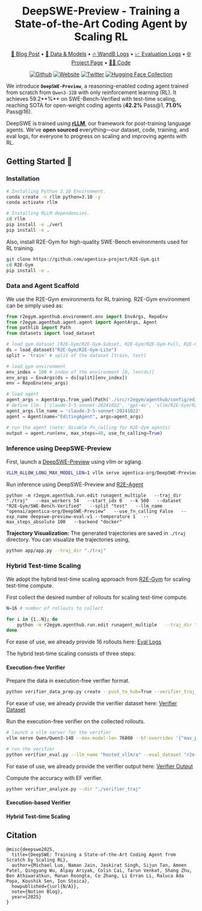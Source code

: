 <h1 align="center"> DeepSWE-Preview - Training a State-of-the-Art Coding Agent by Scaling RL </h1>

<!-- paper . data and models . project page -->
<p align="center">
<a href="#">📃 Blog Post</a>
•
<a href="https://huggingface.co/agentica-org/DeepSWE-Preview" > 🤗 Data & Models</a>
•
<!-- project page -->
<a href="https://wandb.ai/mluo/deepswe" >🔥 WandB Logs</a>
•
<a href="https://drive.google.com/file/d/10LIwpJeaFuiX6Y-qEG2a4a335PEuQJeS/view?usp=sharing" > 📈 Evaluation Logs</a>
•
<a href="https://agentica-project.com/" > 🌐 Project Page</a>
•
<a href="https://github.com/rllm-org/rllm" > 🧑‍💻 Code</a>
</p>

<div align="center">

[![Github](https://img.shields.io/badge/RLLM-000000?style=for-the-badge&logo=github&logoColor=000&logoColor=white)](https://github.com/rllm-org/rllm)
[![Website](https://img.shields.io/badge/Site-%23000000.svg?style=for-the-badge&logo=semanticweb&logoColor=white)](https://www.agentica-project.com) 
[![Twitter](https://img.shields.io/badge/Agentica-white?style=for-the-badge&logo=X&logoColor=000&color=000&labelColor=white)](https://x.com/Agentica_)
[![Hugging Face Collection](https://img.shields.io/badge/Agentica-fcd022?style=for-the-badge&logo=huggingface&logoColor=000&labelColor)](https://huggingface.co/agentica-org)

</div>

We introduce **`DeepSWE-Preview`**, a reasoning-enabled coding agent trained from scratch from `Qwen3-32B` with only reinforcement learning (RL). It achieves 59.2**%** on SWE-Bench-Verified with test-time scaling, reaching SOTA for open-weight coding agents  (**42.2%** Pass@1, **71.0%** Pass@16).

DeepSWE is trained using [**rLLM**](https://www.notion.so/21b81902c146819db63cd98a54ba5f31?pvs=21), our framework for post-training language agents. We’ve **open sourced** everything—our dataset, code, training, and eval logs, for everyone to progress on scaling and improving agents with RL.


## Getting Started 🎯

### Installation
```bash
# Installing Python 3.10 Environment.
conda create -n rllm python=3.10 -y
conda activate rllm

# Installing RLLM dependencies.
cd rllm
pip install -e ./verl
pip install -e .
```

Also, install R2E-Gym for high-quality SWE-Bench environments used for RL training.
```bash
git clone https://github.com/agentica-project/R2E-Gym.git
cd R2E-Gym
pip install -e .
```


### Data and Agent Scaffold

We use the R2E-Gym environments for RL training. R2E-Gym environment can be simply used as:
```python
from r2egym.agenthub.environment.env import EnvArgs, RepoEnv
from r2egym.agenthub.agent.agent import AgentArgs, Agent
from pathlib import Path
from datasets import load_dataset

# load gym dataset [R2E-Gym/R2E-Gym-Subset, R2E-Gym/R2E-Gym-Full, R2E-Gym/SWE-Bench-Verified, R2E-Gym/SWE-Bench-Lite]
ds = load_dataset("R2E-Gym/R2E-Gym-Lite")
split = 'train' # split of the dataset [train, test]

# load gym environment
env_index = 100 # index of the environment [0, len(ds)]
env_args = EnvArgs(ds = ds[split][env_index])
env = RepoEnv(env_args)

# load agent
agent_args = AgentArgs.from_yaml(Path('./src/r2egym/agenthub/config/edit_fn_calling.yaml'))
# define llm: ['claude-3-5-sonnet-20241022', 'gpt-4o', 'vllm/R2E-Gym/R2EGym-32B-Agent']
agent_args.llm_name = 'claude-3-5-sonnet-20241022'
agent = Agent(name="EditingAgent", args=agent_args)

# run the agent (note: disable fn_calling for R2E-Gym agents)
output = agent.run(env, max_steps=40, use_fn_calling=True)
```

### Inference using DeepSWE-Preview

First, launch a [DeepSWE-Preview](https://huggingface.co/agentica-org/DeepSWE-Preview) using vllm or sglang.
```bash
VLLM_ALLOW_LONG_MAX_MODEL_LEN=1 vllm serve agentica-org/DeepSWE-Preview   --tensor-parallel-size 8   --max-model-len 70000   --hf-overrides '{"max_position_embeddings": 70000}'
```

Run inference using DeepSWE-Preview and [R2E-Agent](https://github.com/R2E-Gym/R2E-Gym)
```
python -m r2egym.agenthub.run.edit runagent_multiple   --traj_dir "./traj"   --max_workers 54   --start_idx 0   --k 500   --dataset "R2E-Gym/SWE-Bench-Verified"   --split "test"   --llm_name "openai/agentica-org/DeepSWE-Preview"   --use_fn_calling False   --exp_name deepswe-preview-eval-v1 --temperature 1   --max_steps_absolute 100   --backend "docker"
```


**Trajectory Visualization:** The generated trajectories are saved in `./traj` directory. You can visualize the trajectories using,
```bash
python app/app.py --traj_dir "./traj"
```


### Hybrid Test-time Scaling

We adopt the hybrid test-time scaling approach from [R2E-Gym](https://github.com/R2E-Gym/R2E-Gym) for scaling test-time compute.

First collect the desired number of rollouts for scaling test-time compute.
```bash
N=16 # number of rollouts to collect

for i in {1..N}; do
    python -m r2egym.agenthub.run.edit runagent_multiple   --traj_dir "./traj"   --max_workers 54   --start_idx 0   --k 500   --dataset "R2E-Gym/SWE-Bench-Verified"   --split "test"   --llm_name "openai/agentica-org/DeepSWE-Preview"   --use_fn_calling False   --exp_name deepswe-preview-eval-v1-rollout$i --temperature 1   --max_steps_absolute 100   --backend "docker"
done
```

For ease of use, we already provide 16 rollouts here: [Eval Logs](https://drive.google.com/file/d/10LIwpJeaFuiX6Y-qEG2a4a335PEuQJeS/view?usp=sharing)


The hybrid test-time scaling consists of three steps:

#### Execution-free Verifier

Prepare the data in execution-free verifier format.
```bash
python verifier_data_prep.py create --push_to_hub=True --verifier_traj_dir="./traj" --hub_repo_name="deepswe-verifier-debug-condense-v1" --max_workers=54 --filter_method="agent_priority"
```

For ease of use, we already provide the verifier dataset here: [Verifier Dataset](https://huggingface.co/datasets/r2e-edits/deepswe-verifier-debug-condense-v1)


Run the execution-free verifier on the collected rollouts.
```bash
# launch a vllm server for the verifier
vllm serve Qwen/Qwen3-14B --max-model-len 76800 --hf-overrides '{"max_position_embeddings": 76800}' --enable-lora --lora-modules a=/home/ubuntu/360-LLaMA-Factory/output/verifier --port 8000 --dtype bfloat16 --max-lora-rank 64 --tensor-parallel-size 8  

# run the verifier
python verifier_eval.py --llm_name "hosted_vllm/a" --eval_dataset "r2e-edits/deepswe-swebv-eval-n16-verifier-v1" --out_file 'deepswe-verifier.csv'
```

For ease of use, we already provide the verifier output here: [Verifier Output](https://drive.google.com/file/d/10LIwpJeaFuiX6Y-qEG2a4a335PEuQJeS/view?usp=sharing)

Compute the accuracy with EF verifier.
```bash
python verifier_analyze.py --dir "./verifier_traj"
```

#### Execution-based Verifier


#### Hybrid Test-time Scaling




## Citation

```
@misc{deepswe2025,
  title={DeepSWE: Training a State-of-the-Art Coding Agent from Scratch by Scaling RL},
  author={Michael Luo, Naman Jain, Jaskirat Singh, Sijun Tan, Ameen Patel, Qingyang Wu, Alpay Ariyak, Colin Cai, Tarun Venkat, Shang Zhu, Ben Athiwaratkun, Manan Roongta, Ce Zhang, Li Erran Li, Raluca Ada Popa, Koushik Sen, Ion Stoica},
  howpublished={\url{N/A}},
  note={Notion Blog},
  year={2025}
}
```